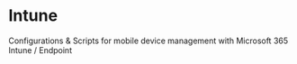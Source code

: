 # Intune
Configurations &amp; Scripts for mobile device management with Microsoft 365 Intune / Endpoint
